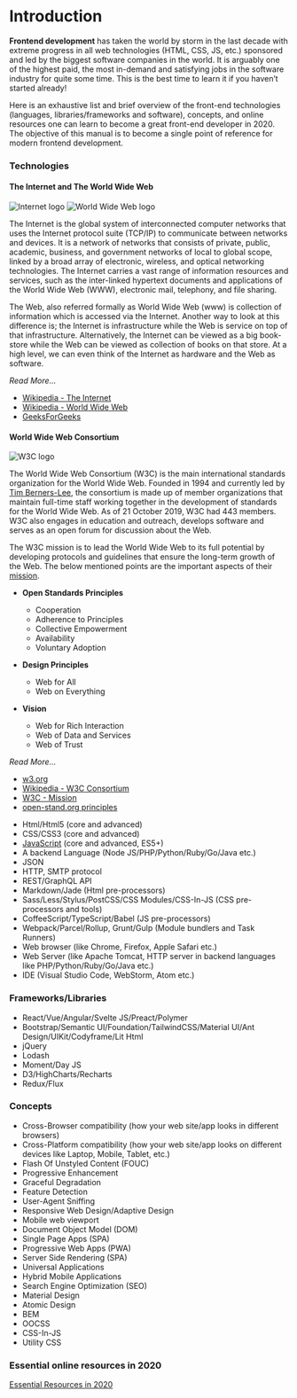 # Introduction

**Frontend development** has taken the world by storm in the last decade with extreme progress in all web technologies (HTML, CSS, JS, etc.) sponsored and led by the biggest software companies in the world. It is arguably one of the highest paid, the most in-demand and satisfying jobs in the software industry for quite some time. This is the best time to learn it if you haven’t started already!

Here is an exhaustive list and brief overview of the front-end technologies (languages, libraries/frameworks and software), concepts, and online resources one can learn to become a great front-end developer in 2020. The objective of this manual is to become a single point of reference for modern frontend development.

### Technologies

#### The Internet and The World Wide Web

![Internet logo](https://img.icons8.com/color/60/000000/internet.png "Internet")
![World Wide Web logo](https://img.icons8.com/fluent/60/000000/domain.png "World Wide Web")

The Internet is the global system of interconnected computer networks that uses the Internet protocol suite (TCP/IP) to communicate between networks and devices. It is a network of networks that consists of private, public, academic, business, and government networks of local to global scope, linked by a broad array of electronic, wireless, and optical networking technologies. The Internet carries a vast range of information resources and services, such as the inter-linked hypertext documents and applications of the World Wide Web (WWW), electronic mail, telephony, and file sharing.

The Web, also referred formally as World Wide Web (www) is collection of information which is accessed via the Internet. Another way to look at this difference is; the Internet is infrastructure while the Web is service on top of that infrastructure. Alternatively, the Internet can be viewed as a big book-store while the Web can be viewed as collection of books on that store. At a high level, we can even think of the Internet as hardware and the Web as software.

_Read More..._

-   [Wikipedia - The Internet](https://en.wikipedia.org/wiki/Internet)
-   [Wikipedia - World Wide Web](https://en.wikipedia.org/wiki/World_Wide_Web)
-   [GeeksForGeeks](https://www.geeksforgeeks.org/whats-difference-internet-web/)

#### World Wide Web Consortium

![W3C logo](https://img.icons8.com/ios-filled/60/000000/w3c.png "W3C")

The World Wide Web Consortium (W3C) is the main international standards organization for the World Wide Web. Founded in 1994 and currently led by [Tim Berners-Lee](https://en.wikipedia.org/wiki/Tim_Berners-Lee), the consortium is made up of member organizations that maintain full-time staff working together in the development of standards for the World Wide Web. As of 21 October 2019, W3C had 443 members. W3C also engages in education and outreach, develops software and serves as an open forum for discussion about the Web.

The W3C mission is to lead the World Wide Web to its full potential by developing protocols and guidelines that ensure the long-term growth of the Web. The below mentioned points are the important aspects of their [mission](https://www.w3.org/Consortium/mission).

-   **Open Standards Principles**

    -   Cooperation
    -   Adherence to Principles
    -   Collective Empowerment
    -   Availability
    -   Voluntary Adoption

-   **Design Principles**

    -   Web for All
    -   Web on Everything

-   **Vision**
    -   Web for Rich Interaction
    -   Web of Data and Services
    -   Web of Trust

_Read More..._

-   [w3.org](https://www.w3.org/)
-   [Wikipedia - W3C Consortium](https://en.wikipedia.org/wiki/World_Wide_Web_Consortium)
-   [W3C - Mission](https://www.w3.org/Consortium/mission)
-   [open-stand.org principles](https://open-stand.org/about-us/principles/)

*   Html/Html5 (core and advanced)
*   CSS/CSS3 (core and advanced)
*   [JavaScript](JavaScript?id=what-is-javascript) (core and advanced, ES5+)
*   A backend Language (Node JS/PHP/Python/Ruby/Go/Java etc.)
*   JSON
*   HTTP, SMTP protocol
*   REST/GraphQL API
*   Markdown/Jade (Html pre-processors)
*   Sass/Less/Stylus/PostCSS/CSS Modules/CSS-In-JS (CSS pre-processors and tools)
*   CoffeeScript/TypeScript/Babel (JS pre-processors)
*   Webpack/Parcel/Rollup, Grunt/Gulp (Module bundlers and Task Runners)
*   Web browser (like Chrome, Firefox, Apple Safari etc.)
*   Web Server (like Apache Tomcat, HTTP server in backend languages like PHP/Python/Ruby/Go/Java etc.)
*   IDE (Visual Studio Code, WebStorm, Atom etc.)

### Frameworks/Libraries

-   React/Vue/Angular/Svelte JS/Preact/Polymer
-   Bootstrap/Semantic UI/Foundation/TailwindCSS/Material UI/Ant Design/UIKit/Codyframe/Lit Html
-   jQuery
-   Lodash
-   Moment/Day JS
-   D3/HighCharts/Recharts
-   Redux/Flux

### Concepts

-   Cross-Browser compatibility (how your web site/app looks in different browsers)
-   Cross-Platform compatibility (how your web site/app looks on different devices like Laptop, Mobile, Tablet, etc.)
-   Flash Of Unstyled Content (FOUC)
-   Progressive Enhancement
-   Graceful Degradation
-   Feature Detection
-   User-Agent Sniffing
-   Responsive Web Design/Adaptive Design
-   Mobile web viewport
-   Document Object Model (DOM)
-   Single Page Apps (SPA)
-   Progressive Web Apps (PWA)
-   Server Side Rendering (SPA)
-   Universal Applications
-   Hybrid Mobile Applications
-   Search Engine Optimization (SEO)
-   Material Design
-   Atomic Design
-   BEM
-   OOCSS
-   CSS-In-JS
-   Utility CSS

### Essential online resources in 2020

[Essential Resources in 2020](essential-frontend-resources-in-2020.md?id=essential-frontend-resources-in-2019)
